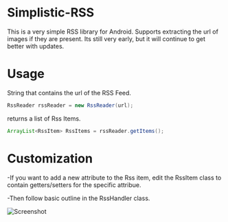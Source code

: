 Simplistic-RSS
==============

This is a very simple RSS library for Android. Supports extracting the url of images if they are present. Its still very early, but it will continue to get better with updates. 

Usage
==============
String that contains the url of the RSS Feed. 
```Java
RssReader rssReader = new RssReader(url);
```

returns a list of Rss Items. 
```Java
ArrayList<RssItem> RssItems = rssReader.getItems();
```
Customization
==============
-If you want to add a new attribute to the Rss item, edit the RssItem class to contain getters/setters for the specific attribue. 

-Then follow basic outline in the RssHandler class. 



![Screenshot](https://raw.githubusercontent.com/ShirwaM/Simplistic-RSS/master/Screenshot_framed.png)
